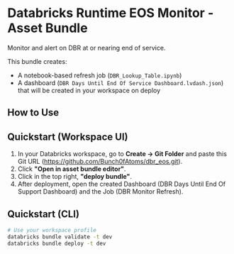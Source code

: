 # Databricks Runtime EOS Monitor - Asset Bundle
Monitor and alert on DBR at or nearing end of service.

This bundle creates:
- A notebook-based refresh job (`DBR_Lookup_Table.ipynb`)
- A dashboard (`DBR Days Until End Of Service Dashboard.lvdash.json`) that will be created in your workspace on deploy

## How to Use

## Quickstart (Workspace UI)
1. In your Databricks workspace, go to **Create → Git Folder** and paste this Git URL (https://github.com/Bunch0fAtoms/dbr_eos.git).
2. Click **"Open in asset bundle editor"**.
4. Click in the top right, **"deploy bundle"**.
5. After deployment, open the created Dashboard (DBR Days Until End Of Support Dashboard) and the Job (DBR Monitor Refresh).

## Quickstart (CLI)
```bash
# Use your workspace profile
databricks bundle validate -t dev
databricks bundle deploy -t dev

